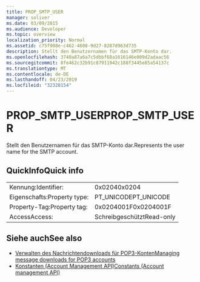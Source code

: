 ```yaml
---
title: PROP_SMTP_USER
manager: soliver
ms.date: 03/09/2015
ms.audience: Developer
ms.topic: overview
localization_priority: Normal
ms.assetid: c75f908e-c462-4608-9d27-8287d963d735
description: Stellt den Benutzernamen für das SMTP-Konto dar.
ms.openlocfilehash: 3740a87a6a7c5dbbf68a1616146e009d2adaac56
ms.sourcegitcommit: 8fe462c32b91c87911942c188f3445e85a54137c
ms.translationtype: MT
ms.contentlocale: de-DE
ms.lasthandoff: 04/23/2019
ms.locfileid: "32328154"
---
```

# <a name="propsmtpuser"></a><span data-ttu-id="85328-103">PROP_SMTP_USER</span><span class="sxs-lookup"><span data-stu-id="85328-103">PROP_SMTP_USER</span></span>

<span data-ttu-id="85328-104">Stellt den Benutzernamen für das SMTP-Konto dar.</span><span class="sxs-lookup"><span data-stu-id="85328-104">Represents the user name for the SMTP account.</span></span>
  
## <a name="quick-info"></a><span data-ttu-id="85328-105">QuickInfo</span><span class="sxs-lookup"><span data-stu-id="85328-105">Quick info</span></span>

|||
|:-----|:-----|
|<span data-ttu-id="85328-106">Kennung:</span><span class="sxs-lookup"><span data-stu-id="85328-106">Identifier:</span></span>  <br/> |<span data-ttu-id="85328-107">0x0204</span><span class="sxs-lookup"><span data-stu-id="85328-107">0x0204</span></span>  <br/> |
|<span data-ttu-id="85328-108">Eigenschafts:</span><span class="sxs-lookup"><span data-stu-id="85328-108">Property type:</span></span>  <br/> |<span data-ttu-id="85328-109">PT_UNICODE</span><span class="sxs-lookup"><span data-stu-id="85328-109">PT_UNICODE</span></span>  <br/> |
|<span data-ttu-id="85328-110">Property-Tag:</span><span class="sxs-lookup"><span data-stu-id="85328-110">Property tag:</span></span>  <br/> |<span data-ttu-id="85328-111">0x0204001F</span><span class="sxs-lookup"><span data-stu-id="85328-111">0x0204001F</span></span>  <br/> |
|<span data-ttu-id="85328-112">Access</span><span class="sxs-lookup"><span data-stu-id="85328-112">Access:</span></span>  <br/> |<span data-ttu-id="85328-113">Schreibgeschützt</span><span class="sxs-lookup"><span data-stu-id="85328-113">Read-only</span></span>  <br/> |
   
## <a name="see-also"></a><span data-ttu-id="85328-114">Siehe auch</span><span class="sxs-lookup"><span data-stu-id="85328-114">See also</span></span>

- [<span data-ttu-id="85328-115">Verwalten des Nachrichtendownloads für POP3-Konten</span><span class="sxs-lookup"><span data-stu-id="85328-115">Managing message downloads for POP3 accounts</span></span>](managing-message-downloads-for-pop3-accounts.md)
- [<span data-ttu-id="85328-116">Konstanten (Account Management API)</span><span class="sxs-lookup"><span data-stu-id="85328-116">Constants (Account management API)</span></span>](constants-account-management-api.md)

